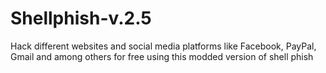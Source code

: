 # Shellphish-v.2.5
Hack different websites and social media platforms like Facebook, PayPal, Gmail and among others for free using this modded version of shell phish
